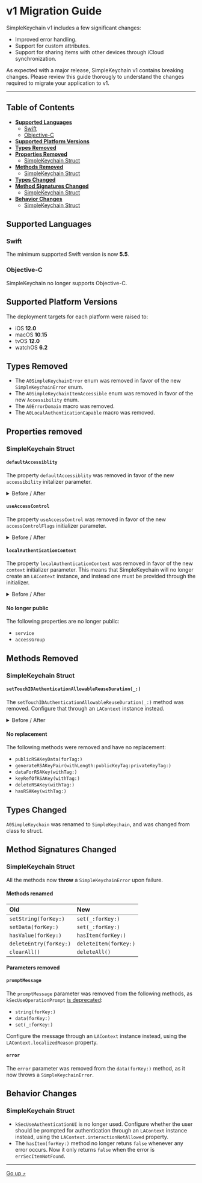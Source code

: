 # v1 Migration Guide

SimpleKeychain v1 includes a few significant changes:

- Improved error handling.
- Support for custom attributes.
- Support for sharing items with other devices through iCloud synchronization.

As expected with a major release, SimpleKeychain v1 contains breaking changes. Please review this guide thorougly to understand the changes required to migrate your application to v1.

---

## Table of Contents

- [**Supported Languages**](#supported-languages)
  + [Swift](#swift)
  + [Objective-C](#objective-c)
- [**Supported Platform Versions**](#supported-platform-versions)
- [**Types Removed**](#types-removed)
- [**Properties Removed**](#properties-removed)
  + [SimpleKeychain Struct](#simplekeychain-struct)
- [**Methods Removed**](#methods-removed)
  + [SimpleKeychain Struct](#simplekeychain-struct-1)
- [**Types Changed**](#types-changed)
- [**Method Signatures Changed**](#method-signatures-changed)
  + [SimpleKeychain Struct](#simplekeychain-struct-2)
- [**Behavior Changes**](#behavior-changes)
  + [SimpleKeychain Struct](#simplekeychain-struct-3)

## Supported Languages

### Swift

The minimum supported Swift version is now **5.5**.

### Objective-C

SimpleKeychain no longer supports Objective-C.

## Supported Platform Versions

The deployment targets for each platform were raised to:

- iOS **12.0**
- macOS **10.15**
- tvOS **12.0**
- watchOS **6.2**

## Types Removed

- The `A0SimpleKeychainError` enum was removed in favor of the new `SimpleKeychainError` enum.
- The `A0SimpleKeychainItemAccessible` enum was removed in favor of the new `Accessibility` enum.
- The `A0ErrorDomain` macro was removed.
- The `A0LocalAuthenticationCapable` macro was removed.

## Properties removed

### SimpleKeychain Struct

#### `defaultAccessiblity`

The property `defaultAccessiblity` was removed in favor of the new `accessibility` initalizer parameter.

<details>
  <summary>Before / After</summary>

```swift
// Before
let simpleKeychain = A0SimpleKeychain()
simpleKeychain.defaultAccessiblity = .whenPasscodeSetThisDeviceOnly

// After
let simpleKeychain = SimpleKeychain(accessibility: .whenPasscodeSetThisDeviceOnly)
```
</details>

#### `useAccessControl`

The property `useAccessControl` was removed in favor of the new `accessControlFlags` initializer parameter.

<details>
  <summary>Before / After</summary>

```swift
// Before
let simpleKeychain = A0SimpleKeychain()
simpleKeychain.useAccessControl = true

// After
let simpleKeychain = SimpleKeychain(accessControlFlags: .userPresence)
```
</details>

#### `localAuthenticationContext`

The property `localAuthenticationContext` was removed in favor of the new `context` initializer parameter. This means that SimpleKeychain will no longer create an `LAContext` instance, and instead one must be provided through the initializer.

<details>
  <summary>Before / After</summary>

```swift
// Before
let simpleKeychain = A0SimpleKeychain()
let context = simpleKeychain.localAuthenticationContext

// After
let context = LAContext()
let simpleKeychain = SimpleKeychain(context: context)
```
</details>

#### No longer public

The following properties are no longer public:

- `service`
- `accessGroup`

## Methods Removed

### SimpleKeychain Struct

#### `setTouchIDAuthenticationAllowableReuseDuration(_:)`

The `setTouchIDAuthenticationAllowableReuseDuration(_:)` method was removed. Configure that through an `LAContext` instance instead.

<details>
  <summary>Before / After</summary>

```swift
// Before
let simpleKeychain = A0SimpleKeychain()
simpleKeychain.setTouchIDAuthenticationAllowableReuseDuration(10)

// After
let context = LAContext()
context.touchIDAuthenticationAllowableReuseDuration = 10
let simpleKeychain = SimpleKeychain(context: context)
```
</details>

#### No replacement

The following methods were removed and have no replacement:

- `publicRSAKeyData(forTag:)`
- `generateRSAKeyPair(withLength:publicKeyTag:privateKeyTag:)`
- `dataForRSAKey(withTag:)`
- `keyRefOfRSAKey(withTag:)`
- `deleteRSAKey(withTag:)`
- `hasRSAKey(withTag:)`

## Types Changed

`A0SimpleKeychain` was renamed to `SimpleKeychain`, and was changed from class to struct.

## Method Signatures Changed

### SimpleKeychain Struct

All the methods now **throw** a `SimpleKeychainError` upon failure.

#### Methods renamed

| Old                    | New                   |
|:-----------------------|:----------------------|
| `setString(forKey:)`   | `set(_:forKey:)`      |
| `setData(forKey:)`     | `set(_:forKey:)`      |
| `hasValue(forKey:)`    | `hasItem(forKey:)`    |
| `deleteEntry(forKey:)` | `deleteItem(forKey:)` |
| `clearAll()`           | `deleteAll()`         |

#### Parameters removed

#### `promptMessage`

The `promptMessage` parameter was removed from the following methods, as `kSecUseOperationPrompt` [is deprecated](https://developer.apple.com/documentation/security/ksecuseoperationprompt):

- `string(forKey:)`
- `data(forKey:)`
- `set(_:forKey:)`

Configure the message through an `LAContext` instance instead, using the `LAContext.localizedReason` property.

#### `error`

The `error` parameter was removed from the `data(forKey:)` method, as it now throws a `SimpleKeychainError`. 

## Behavior Changes

### SimpleKeychain Struct

- `kSecUseAuthenticationUI` is no longer used. Configure whether the user should be prompted for authentication through an `LAContext` instance instead, using the `LAContext.interactionNotAllowed` property.
- The `hasItem(forKey:)` method no longer retuns `false` whenever any error occurs. Now it only returns `false` when the error is `errSecItemNotFound`.

---

[Go up ⤴](#table-of-contents)
